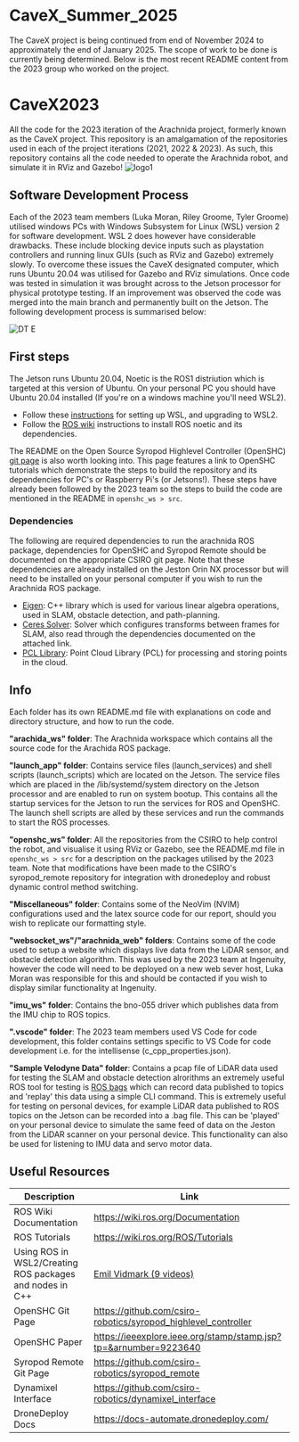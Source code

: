 # CaveX_Summer_2025
The CaveX project is being continued from end of November 2024 to approximately the end of January 2025. The scope of work to be done is currently being determined. Below is the most recent README content from the 2023 group who worked on the project.

# CaveX2023
All the code for the 2023 iteration of the Arachnida project, formerly known as the CaveX project. This repository is an amalgamation of the repositories used in each of the project iterations (2021, 2022 & 2023). As such, this repository contains all the code needed to operate the Arachnida robot, and simulate it in RViz and Gazebo!
![logo1](https://github.com/CaveX/CaveX2023/assets/110513531/ba4b5694-5d24-4b31-b722-a023e608a9c7)

## Software Development Process
Each of the 2023 team members (Luka Moran, Riley Groome, Tyler Groome) utilised windows PCs with Windows Subsystem for Linux (WSL) version 2 for software development. WSL 2 does however have considerable drawbacks. These include blocking device inputs such as playstation controllers and running linux GUIs (such as RViz and Gazebo) extremely slowly. To overcome these issues the CaveX designated computer, which runs Ubuntu 20.04 was utilised for Gazebo and RViz simulations. Once code was tested in simulation it was brought across to the Jetson processor for physical prototype testing. If an improvement was observed the code was merged into the main branch and permanently built on the Jetson. The following development process is summarised below:

![DT E](https://github.com/CaveX/CaveX2023/assets/110513531/8a3289da-5f09-4349-ab33-c5103d64f9eb)

## First steps
The Jetson runs Ubuntu 20.04, Noetic is the ROS1 distriution which is targeted at this version of Ubuntu. On your personal PC you should have Ubuntu 20.04 installed (If you're on a windows machine you'll need WSL2).
- Follow these [instructions](https://learn.microsoft.com/en-us/windows/wsl/install) for setting up WSL, and upgrading to WSL2.
- Follow the [ROS wiki](http://wiki.ros.org/noetic/Installation/Ubuntu) instructions to install ROS noetic and its dependencies.

The README on the Open Source Syropod Highlevel Controller (OpenSHC) [git page](https://github.com/csiro-robotics/syropod_highlevel_controller) is also worth looking into. This page features a link to OpenSHC tutorials which demonstrate the steps to build the repository and its dependencies for PC's or Raspberry Pi's (or Jetsons!). These steps have already been followed by the 2023 team so the steps to build the code are mentioned in the README in `openshc_ws > src`.

### Dependencies
The following are required dependencies to run the arachnida ROS package, dependencies for OpenSHC and Syropod Remote should be documented on the appropriate CSIRO git page. Note that these dependencies are already installed on the Jeston Orin NX processor but will need to be installed on your personal computer if you wish to run the Arachnida ROS package. 
- [Eigen](https://eigen.tuxfamily.org/index.php?title=Main_Page#Download): C++ library which is used for various linear algebra operations, used in SLAM, obstacle detection, and path-planning.
- [Ceres Solver](http://ceres-solver.org/installation.html): Solver which configures transforms between frames for SLAM, also read through the dependencies documented on the attached link.
- [PCL Library](https://pointclouds.org/downloads/#linux): Point Cloud Library (PCL) for processing and storing points in the cloud.

## Info
Each folder has its own README.md file with explanations on code and directory structure, and how to run the code.

**"arachida_ws" folder**: The Arachnida workspace which contains all the source code for the Arachida ROS package.

**"launch_app" folder**: Contains service files (launch_services) and shell scripts (launch_scripts) which are located on the Jetson. The service files which are placed in the /lib/systemd/system directory on the Jetson processor and are enabled to run on system bootup. This contains all the startup services for the Jetson to run the services for ROS and OpenSHC. The launch shell scripts are alled by these services and run the commands to start the ROS processes.

**"openshc_ws" folder**: All the repositories from the CSIRO to help control the robot, and visualise it using RViz or Gazebo, see the README.md file in `openshc_ws > src` for a description on the packages utilised by the 2023 team. Note that modifications have been made to the CSIRO's syropod_remote repository for integration with dronedeploy and robust dynamic control method switching.

**"Miscellaneous" folder**: Contains some of the NeoVim (NVIM) configurations used and the latex source code for our report, should you wish to replicate our formatting style.

**"websocket_ws"/"arachnida_web" folders**: Contains some of the code used to setup a website which displays live data from the LiDAR sensor, and obstacle detection algorithm. This was used by the 2023 team at Ingenuity, however the code will need to be deployed on a new web sever host, Luka Moran was responsible for this and should be contacted if you wish to display similar functionality at Ingenuity.

**"imu_ws" folder**: Contains the bno-055 driver which publishes data from the IMU chip to ROS topics.

**".vscode" folder**: The 2023 team members used VS Code for code development, this folder contains settings specific to VS Code for code development i.e. for the intellisense (c_cpp_properties.json).

**"Sample Velodyne Data" folder**: Contains a pcap file of LiDAR data used for testing the SLAM and obstacle detection alrorithms an extremely useful ROS tool for testing is [ROS bags](https://wiki.ros.org/rosbag/Commandline) which can record data published to topics and 'replay' this data using a simple CLI command. This is extremely useful for testing on personal devices, for example LiDAR data published to ROS topics on the Jetson can be recorded into a .bag file. This can be 'played' on your personal device to simulate the same feed of data on the Jeston from the LiDAR scanner on your personal device. This functionality can also be used for listening to IMU data and servo motor data.

## Useful Resources
|Description        |Link                          |
|----------------|-------------------------------|
|ROS Wiki Documentation|https://wiki.ros.org/Documentation|
|ROS Tutorials|https://wiki.ros.org/ROS/Tutorials|
|Using ROS in WSL2/Creating ROS packages and nodes in C++|[Emil Vidmark (9 videos)](https://www.youtube.com/watch?v=C6BlNbeU3fQ)|
|OpenSHC Git Page|https://github.com/csiro-robotics/syropod_highlevel_controller|
|OpenSHC Paper|https://ieeexplore.ieee.org/stamp/stamp.jsp?tp=&arnumber=9223640|
|Syropod Remote Git Page|https://github.com/csiro-robotics/syropod_remote|
|Dynamixel Interface|https://github.com/csiro-robotics/dynamixel_interface|
|DroneDeploy Docs|https://docs-automate.dronedeploy.com/|
